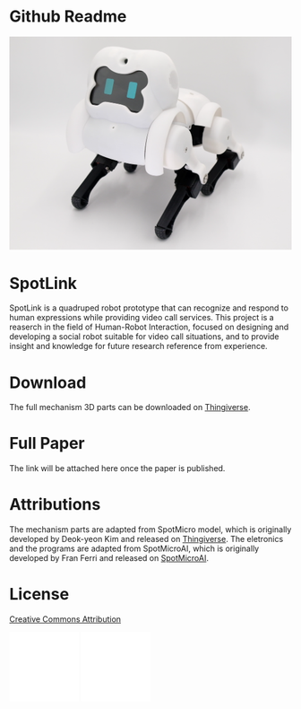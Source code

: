 # Github Readme

![Entity.png](images/Entity.png)

# SpotLink

SpotLink is a quadruped robot prototype that can recognize and respond to human expressions while providing video call services. This project is a reaserch in the field of Human-Robot Interaction, focused on designing and developing a social robot suitable for video call situations, and to provide insight and knowledge for future research reference from experience.

# Download

The full mechanism 3D parts can be downloaded on [Thingiverse](https://www.thingiverse.com/thing:6167898).

# Full Paper

The link will be attached here once the paper is published.

# Attributions

The mechanism parts are adapted from SpotMicro model, which is originally developed by Deok-yeon Kim and released on [Thingiverse](https://www.thingiverse.com/thing:3445283).
The eletronics and the programs are adapted from SpotMicroAI, which is originally developed by Fran Ferri and released on [SpotMicroAI](https://spotmicroai.readthedocs.io/en/latest/).

# License

[Creative Commons Attribution](https://creativecommons.org/licenses/by/3.0/)

![cc_icon_white_x2.png](images/cc_icon_white_x2.png)  ![attribution_icon_white_x2.png](images/attribution_icon_white_x2.png)
